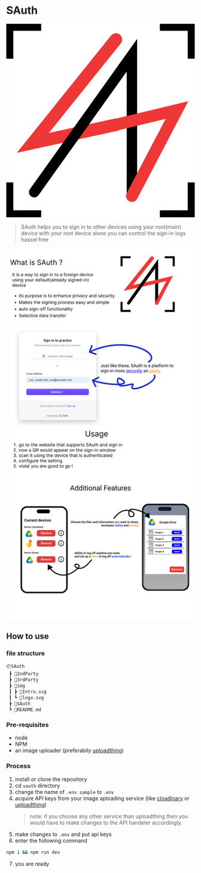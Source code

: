# SAuth

!["LOGO"](./img/logo.svg)

> SAuth helps you to sign in to other devices using your root(main) device
> with your root device alone you can control the sign-in logs hassel free

!["Intro"](./img/Intro.svg)

## How to use

### file structure

```
📦SAuth
 ┣ 📂2ndParty
 ┣ 📂3rdParty
 ┣ 📂img
 ┃ ┣ 📜Intro.svg
 ┃ ┗ 📜logo.svg
 ┣ 📂SAuth
 ┗ 📜README.md
```

### Pre-requisites

-   node
-   NPM
-   an image uploader (preferabily [uploadthing](https://uploadthing.com/))

### Process

1. install or clone the repository
2. cd `sauth` directory
3. change the name of `.env.sample` to `.env`
4. acquire API keys from your image aploading service (like [cloadinary](https://cloudinary.com/) or [uploadthing](https://uploadthing.com/))
    > note: if you choose any other service than uploadthing then you would have to make changes to the API handeler accordingly.
5. make changes to `.env` and put api keys
6. enter the following command

```bash
npm i && npm run dev
```

7. you are ready

